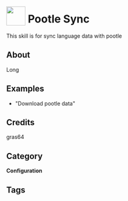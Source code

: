 # <img src="https://raw.githack.com/FortAwesome/Font-Awesome/master/svgs/solid/sync.svg" card_color="#40DBB0" width="50" height="50" style="vertical-align:bottom"/> Pootle Sync
This skill is for sync language data with pootle

## About
Long

## Examples
* "Download pootle data"

## Credits
gras64

## Category
**Configuration**

## Tags

